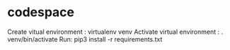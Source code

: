 # codespace
Create vitual environment : virtualenv venv
Activate virtual environment : . venv/bin/activate
Run: pip3 install -r requirements.txt
